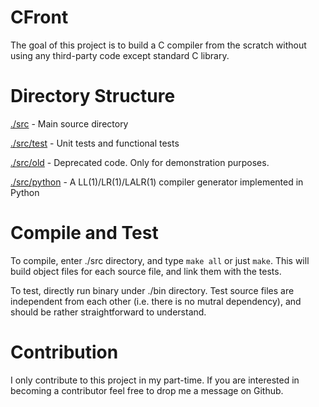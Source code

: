 # CFront 
The goal of this project is to build a C compiler from the scratch without using any third-party code except standard C library.

# Directory Structure
[./src](https://github.com/wangziqi2013/CFront/tree/master/src) - Main source directory

[./src/test](https://github.com/wangziqi2013/CFront/tree/master/src/test) - Unit tests and functional tests

[./src/old](https://github.com/wangziqi2013/CFront/tree/master/src/old) - Deprecated code. Only for demonstration purposes.

[./src/python](https://github.com/wangziqi2013/CFront/tree/master/src/python) - A LL(1)/LR(1)/LALR(1) compiler generator implemented in Python
 
# Compile and Test
To compile, enter ./src directory, and type `make all` or just `make`. This will build object files for each source file, and link them with the tests.

To test, directly run binary under ./bin directory. Test source files are independent from each other (i.e. there is no mutral dependency), and should be rather straightforward to understand.

# Contribution
I only contribute to this project in my part-time. If you are interested in becoming a contributor feel free to drop me a message on Github.
